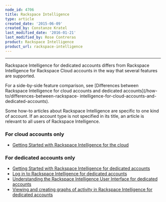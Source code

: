 ```yaml
---
node_id: 4706
title: Rackspace Intelligence
type: article
created_date: '2015-06-09'
created_by: Constanze Kratel
last_modified_date: '2016-01-21'
last_modified_by: Rose Contreras
product: Rackspace Intelligence
product_url: rackspace-intelligence
---
```


<hr />

Rackspace Intelligence for dedicated accounts differs from Rackspace Intelligence for Rackspace Cloud accounts in the way that several features are supported.

For a side-by-side feature comparison, see [Differences between Rackspace Intelligence for cloud accounts and dedicated accounts](/how-to/differences-between-rackspace- intelligence-for-cloud-accounts-and-dedicated-accounts).

Some how-to articles about Rackspace Intelligence are specific to one kind of account. If an account type is not specified in its title, an article is relevant to all users of Rackspace Intelligence.

### For cloud accounts only

- [Getting Started with Rackspace Intelligence for the cloud](/how-to/getting-started-with-rackspace-intelligence-for-the-cloud)

### For dedicated accounts only

- [Getting Started with Rackspace Intelligence for dedicated accounts](/how-to/getting-started-with-rackspace-intelligence-for-dedicated-accounts)
- [Log in to Rackspace Intelligence for dedicated accounts](/how-to/log-in-to-rackspace-intelligence-for-dedicated-accounts)
- [Understanding the Rackspace Intelligence User Interface for dedicated accounts](/how-to/understanding-the-rackspace-intelligence-user-interface-for-dedicated-accounts)
- [Viewing and creating graphs of activity in Rackspace Intelligence for dedicated accounts](/how-to/viewing-and-creating-graphs-of-activity-in-rackspace-intelligence-for-dedicated-accounts)
